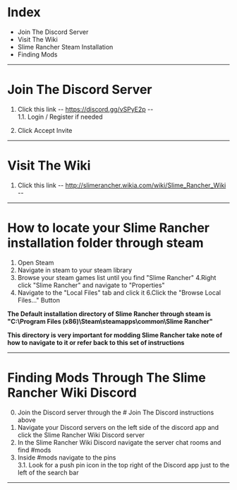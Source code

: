 # Index

- Join The Discord Server
- Visit The Wiki
- Slime Rancher Steam Installation
- Finding Mods

-----
# Join The Discord Server

1. Click this link -- https://discord.gg/vSPyE2p --   
   1.1. Login / Register if needed
   
2. Click Accept Invite

-----
# Visit The Wiki

1. Click this link -- http://slimerancher.wikia.com/wiki/Slime_Rancher_Wiki --

-----
# How to locate your Slime Rancher installation folder through steam

1. Open Steam
2. Navigate in steam to your steam library
3. Browse your steam games list until you find "Slime Rancher"
4.Right click "Slime Rancher" and navigate to "Properties"
5. Navigate to the "Local Files" tab and click it
6.Click the "Browse Local Files..." Button

**The Default installation directory of Slime Rancher through steam is "C:\Program Files (x86)\Steam\steamapps\common\Slime Rancher"**  

**This directory is very important for modding Slime Rancher take note of how to navigate to it or refer back to this set of instructions**

-----
# Finding Mods Through The Slime Rancher Wiki Discord
0. Join the Discord server through the # Join The Discord instructions above
1. Navigate your Discord servers on the left side of the discord app and click the Slime Rancher Wiki Discord server
2. In the Slime Rancher Wiki Discord navigate the server chat rooms and find #mods
3. Inside #mods navigate to the pins   
   3.1. Look for a push pin icon in the top right of the Discord app just to the left of the search bar
   
-----
